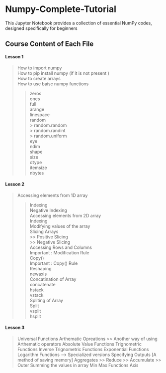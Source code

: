 # Numpy-Complete-Tutorial
This Jupyter Notebook provides a collection of essential NumPy codes, designed specifically for beginners

## Course Content of Each File 
#### Lesson 1 
> How to import numpy   
> How to pip install numpy (if it is not present )   
> How to create arrays  
> How to use baisc numpy functions  
 >> zeros   
 >> ones  
 >> full  
 >> arange  
 >> linespace  
 >> random    
      > random.random  
      > random.randint  
      > random.uniform  
 > eye  
 > ndim  
 > shape  
 > size  
 > dtype  
 > itemsize  
 > nbytes
#### Lesson 2
> Accessing elements from 1D array  
  >> Indexing  
  >> Negative Indexing  
> Accessing elements from 2D array  
  >> Indexing  
> Modifying values of the array  
  >> Slicing Arrays  
    >> Positive Slicing  
    >> Negative Slicing  
> Accessing Rows and Columns  
 >> Important : Modification Rule  
> Copy()  
 >> Important : Copy() Rule  
 >> Reshaping  
 >> newaxis  
> Concatination of Array  
  >> concatenate  
  >> hstack  
  >> vstack  
> Spliting of Array  
 >> Split  
   >> vsplit  
   >> hsplit

#### Lesson 3   
> Universal Functions
> Arthematic Opreations
    >> Another way of using Arthematic operators
> Absolute Value Functions
> Trignometric Functions
> Inverse Trignometric Functions
> Exponential Functions
> Logarithm Functions --> Specialized versions
> Specifying Outputs [A method of saving memory]
> Aggregates
    >> Reduce
    >> Accumulate
    >> Outer
> Summing the values in array
> Min Max Functions
> Axis
